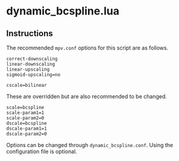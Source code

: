 # dynamic_bcspline.lua

## Instructions

The recommended `mpv.conf` options for this script are as follows.

```
correct-downscaling
linear-downscaling
linear-upscaling
sigmoid-upscaling=no

cscale=bilinear
```

These are overridden but are also recommended to be changed.

```
scale=bcspline
scale-param1=1
scale-param2=0
dscale=bcspline
dscale-param1=1
dscale-param2=0
```

Options can be changed through `dynamic_bcspline.conf`. Using the configuration file is optional.